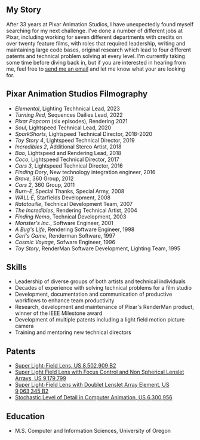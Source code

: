 ## My Story

After 33 years at Pixar Animation Studios, I have unexpectedly found myself searching for my next challenge.  I've done a number of different jobs at Pixar, including working for seven different departments with credits on over twenty feature films, with roles that required leadership, writing and maintaining large code bases, original research which lead to four different patents and technical problem solving at every level.  I'm currently taking some time before diving back in, but if you are interested in hearing from me, feel free to [send me an email](mailto:mvandewettering@gmail.com) and let me know what your are looking for.

## Pixar Animation Studios Filmography 
- _Elemental_, Lighting Techhnical Lead, 2023
- _Turning Red_, Sequences Dailies Lead, 2022
- _Pixar Popcorn_ (six episodes), Rendering 2021
- _Soul_, Lightspeed Technical Lead, 2020
- _SparkShorts_, Lightspeed Technical Director, 2018-2020
- _Toy Story 4_, Lightspeed Technical Director, 2019
- _Incredibles 2_, Additional Stereo Artist, 2018
- _Bao_, Lightspeed and Rendering Lead, 2018
- _Coco_, Lightspeed Technical Director, 2017
- _Cars 3_, Lightspeed Technical Director, 2016
- _Finding Dory_, New technology integration engineer, 2016
- _Brave_, 360 Group, 2012
- _Cars 2_, 360 Group, 2011
- _Burn-E_, Special Thanks, Special Army, 2008
- _WALL·E_, Starfields Development, 2008
- _Ratatouille_, Technical Development Team, 2007
- _The Incredibles_, Rendering Technical Artist, 2004
- _Finding Nemo_, Technical Development, 2003
- _Monster's Inc._, Software Engineer, 2001
- _A Bug's Life_, Rendering Software Engineer, 1998
- _Geri's Game_, Renderman Software, 1997
- _Cosmic Voyage_, Sofware Engineer, 1996
- _Toy Story_, RenderMan Software Development, Lighting Team, 1995

## Skills
- Leadership of diverse groups of both artists and technical individuals
- Decades of experience with solving technical problems for a film studio
- Development, documentation and communication of productive workflows to enhance team productivity
- Research, development and maintenance of Pixar's RenderMan product, winner of the IEEE Milestone award
- Development of multiple patents including a light field motion picture camera
- Training and mentoring new technical directors

## Patents
- [Super Light-Field Lens, US 8,502,909 B2](https://patentimages.storage.googleapis.com/0b/19/0d/38ff8928be610b/US8502909.pdf)
- [Super Light Field Lens with Focus Control and Non Spherical Lenslet Arrays, US 9,179,799](https://patentimages.storage.googleapis.com/1a/17/0b/28be0f254d51eb/US9197799.pdf)
- [Super Light-Field Lens with Doublet Lenslet Array Element, US 9,063,345 B2](https://patentimages.storage.googleapis.com/cd/64/cf/e0fd791c250a48/US9063345.pdf)
- [Stochastic Level of Detail in Computer Animation, US 6,300,956](https://patentimages.storage.googleapis.com/3e/d2/f4/5f8da1b7f58573/US6300956.pdf)

## Education
- M.S. Computer and Information Sciences, University of Oregon
